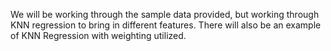 We will be working through the sample data provided, but working through KNN regression to bring in different features.  There will also be an example of KNN Regression with weighting utilized.
